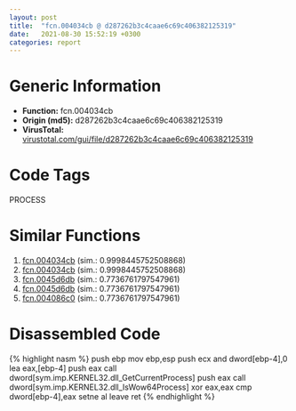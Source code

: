 ```yaml
---
layout: post
title:  "fcn.004034cb @ d287262b3c4caae6c69c406382125319"
date:   2021-08-30 15:52:19 +0300
categories: report
---
```


# Generic Information
- **Function:** fcn.004034cb
- **Origin (md5):** d287262b3c4caae6c69c406382125319
- **VirusTotal:** [virustotal.com/gui/file/d287262b3c4caae6c69c406382125319][virustotal_ref]

# Code Tags
<span class="tag" id="PROCESS">PROCESS</span>


# Similar Functions

1. [fcn.004034cb][similar_1_ref] (sim.: 0.9998445752508868)
2. [fcn.004034cb][similar_2_ref] (sim.: 0.9998445752508868)
3. [fcn.0045d6db][similar_3_ref] (sim.: 0.7736761797547961)
4. [fcn.0045d6db][similar_4_ref] (sim.: 0.7736761797547961)
5. [fcn.004086c0][similar_5_ref] (sim.: 0.7736761797547961)


# Disassembled Code

{% highlight nasm %}
push ebp
mov ebp,esp
push ecx
and dword[ebp-4],0
lea eax,[ebp-4]
push eax
call dword[sym.imp.KERNEL32.dll_GetCurrentProcess]
push eax
call dword[sym.imp.KERNEL32.dll_IsWow64Process]
xor eax,eax
cmp dword[ebp-4],eax
setne al
leave 
ret 
{% endhighlight %}


[similar_1_ref]: /report/fcn.004034cb@3a783d6a0e3505903843983e413a529e
[similar_2_ref]: /report/fcn.004034cb@57989f43bf24a9272122210a17558c3d
[similar_3_ref]: /report/fcn.0045d6db@cd64783198de5872d050db281b6d529b
[similar_4_ref]: /report/fcn.0045d6db@2f57463e398c8086d3043342f205d871
[similar_5_ref]: /report/fcn.004086c0@e9c6b3bcaa2edc455cb26f1e0f4a513a
[virustotal_ref]: https://www.virustotal.com/gui/file/d287262b3c4caae6c69c406382125319